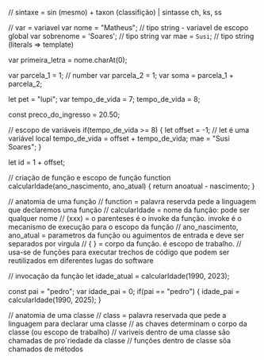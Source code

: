 // sintaxe = sin (mesmo) + taxon (classifição) | sintasse ch, ks, ss

// var = variavel
var nome = "Matheus"; 		// tipo string - variavel de escopo global
var sobrenome = 'Soares'; // tipo string
var mae = `Susi`; 				// tipo string (literals => template)

var primeira_letra = nome.charAt(0);

var parcela_1 = 1; // number
var parcela_2 = 1;
var soma = parcela_1 + parcela_2;

let pet = "lupi";
var tempo_de_vida = 7;
tempo_de_vida = 8;

const preco_do_ingresso = 20.50;

// escopo de variáveis
if(tempo_de_vida >= 8) {
	let offset = -1; // let é uma variável local
	tempo_de_vida = offset + tempo_de_vida; 
	mae = "Susi Soares";
}

let id = 1 + offset;

// criação de função e escopo de função
function calcularIdade(ano_nascimento, ano_atual) {
	return anoatual - nascimento;
}

// anatomia de uma função 
// function = palavra reservda pede a linguagem que declaremos uma função
// calcularIdade = nome da função: pode ser qualquer nome
// (xxx) = o parenteses é o invoke da função. invoke é o mecanismo de execução para o escopo da função
// ano_nascimento, ano_atual = parametros da função ou aguimentos de entrada e deve ser separados por virgula
// { } = corpo da função. é escopo de trabalho. 
// usa-se de funções para executar trechos de código que podem ser reutilizados em diferentes lugas do software

// invocação da função
let idade_atual = calcularIdade(1990, 2023);

const pai = "pedro";
var idade_pai = 0;
if(pai == "pedro") {
	idade_pai = calcularIdade(1990, 2025);
}

// anatomia de uma classe
// class = palavra reservada que pede a linguagem para declarar uma classe
// as chaves determinam o corpo da classe (ou escopo de trabalho)
// variveis dentro de uma classe são chamadas de pro´riedade da classe
// funções dentro de classe sõa chamados de métodos
